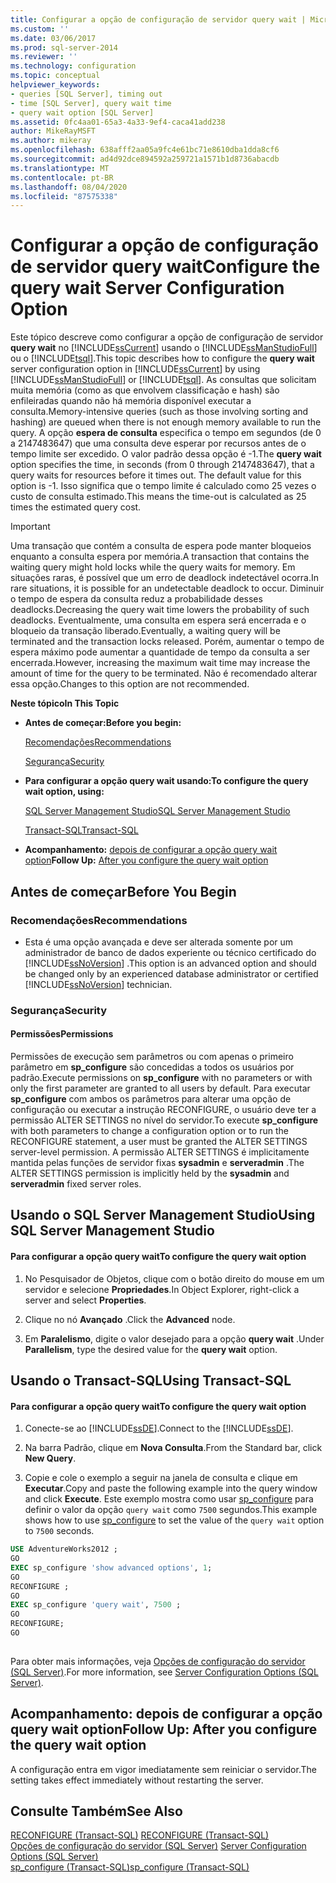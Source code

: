 ```yaml
---
title: Configurar a opção de configuração de servidor query wait | Microsoft Docs
ms.custom: ''
ms.date: 03/06/2017
ms.prod: sql-server-2014
ms.reviewer: ''
ms.technology: configuration
ms.topic: conceptual
helpviewer_keywords:
- queries [SQL Server], timing out
- time [SQL Server], query wait time
- query wait option [SQL Server]
ms.assetid: 0fc4aa01-65a3-4a33-9ef4-caca41add238
author: MikeRayMSFT
ms.author: mikeray
ms.openlocfilehash: 638afff2aa05a9fc4e61bc71e8610dba1dda8cf6
ms.sourcegitcommit: ad4d92dce894592a259721a1571b1d8736abacdb
ms.translationtype: MT
ms.contentlocale: pt-BR
ms.lasthandoff: 08/04/2020
ms.locfileid: "87575338"
---
```

# <a name="configure-the-query-wait-server-configuration-option"></a><span data-ttu-id="2aedf-102">Configurar a opção de configuração de servidor query wait</span><span class="sxs-lookup"><span data-stu-id="2aedf-102">Configure the query wait Server Configuration Option</span></span>
  <span data-ttu-id="2aedf-103">Este tópico descreve como configurar a opção de configuração de servidor **query wait** no [!INCLUDE[ssCurrent](../../includes/sscurrent-md.md)] usando o [!INCLUDE[ssManStudioFull](../../includes/ssmanstudiofull-md.md)] ou o [!INCLUDE[tsql](../../includes/tsql-md.md)].</span><span class="sxs-lookup"><span data-stu-id="2aedf-103">This topic describes how to configure the **query wait** server configuration option in [!INCLUDE[ssCurrent](../../includes/sscurrent-md.md)] by using [!INCLUDE[ssManStudioFull](../../includes/ssmanstudiofull-md.md)] or [!INCLUDE[tsql](../../includes/tsql-md.md)].</span></span> <span data-ttu-id="2aedf-104">As consultas que solicitam muita memória (como as que envolvem classificação e hash) são enfileiradas quando não há memória disponível executar a consulta.</span><span class="sxs-lookup"><span data-stu-id="2aedf-104">Memory-intensive queries (such as those involving sorting and hashing) are queued when there is not enough memory available to run the query.</span></span> <span data-ttu-id="2aedf-105">A opção **espera de consulta** especifica o tempo em segundos (de 0 a 2147483647) que uma consulta deve esperar por recursos antes de o tempo limite ser excedido. O valor padrão dessa opção é -1.</span><span class="sxs-lookup"><span data-stu-id="2aedf-105">The **query wait** option specifies the time, in seconds (from 0 through 2147483647), that a query waits for resources before it times out. The default value for this option is -1.</span></span> <span data-ttu-id="2aedf-106">Isso significa que o tempo limite é calculado como 25 vezes o custo de consulta estimado.</span><span class="sxs-lookup"><span data-stu-id="2aedf-106">This means the time-out is calculated as 25 times the estimated query cost.</span></span>  
  
> [!IMPORTANT]  
>  <span data-ttu-id="2aedf-107">Uma transação que contém a consulta de espera pode manter bloqueios enquanto a consulta espera por memória.</span><span class="sxs-lookup"><span data-stu-id="2aedf-107">A transaction that contains the waiting query might hold locks while the query waits for memory.</span></span> <span data-ttu-id="2aedf-108">Em situações raras, é possível que um erro de deadlock indetectável ocorra.</span><span class="sxs-lookup"><span data-stu-id="2aedf-108">In rare situations, it is possible for an undetectable deadlock to occur.</span></span> <span data-ttu-id="2aedf-109">Diminuir o tempo de espera da consulta reduz a probabilidade desses deadlocks.</span><span class="sxs-lookup"><span data-stu-id="2aedf-109">Decreasing the query wait time lowers the probability of such deadlocks.</span></span> <span data-ttu-id="2aedf-110">Eventualmente, uma consulta em espera será encerrada e o bloqueio da transação liberado.</span><span class="sxs-lookup"><span data-stu-id="2aedf-110">Eventually, a waiting query will be terminated and the transaction locks released.</span></span> <span data-ttu-id="2aedf-111">Porém, aumentar o tempo de espera máximo pode aumentar a quantidade de tempo da consulta a ser encerrada.</span><span class="sxs-lookup"><span data-stu-id="2aedf-111">However, increasing the maximum wait time may increase the amount of time for the query to be terminated.</span></span> <span data-ttu-id="2aedf-112">Não é recomendado alterar essa opção.</span><span class="sxs-lookup"><span data-stu-id="2aedf-112">Changes to this option are not recommended.</span></span>  
  
 <span data-ttu-id="2aedf-113">**Neste tópico**</span><span class="sxs-lookup"><span data-stu-id="2aedf-113">**In This Topic**</span></span>  
  
-   <span data-ttu-id="2aedf-114">**Antes de começar:**</span><span class="sxs-lookup"><span data-stu-id="2aedf-114">**Before you begin:**</span></span>  
  
     [<span data-ttu-id="2aedf-115">Recomendações</span><span class="sxs-lookup"><span data-stu-id="2aedf-115">Recommendations</span></span>](#Recommendations)  
  
     [<span data-ttu-id="2aedf-116">Segurança</span><span class="sxs-lookup"><span data-stu-id="2aedf-116">Security</span></span>](#Security)  
  
-   <span data-ttu-id="2aedf-117">**Para configurar a opção query wait usando:**</span><span class="sxs-lookup"><span data-stu-id="2aedf-117">**To configure the query wait option, using:**</span></span>  
  
     [<span data-ttu-id="2aedf-118">SQL Server Management Studio</span><span class="sxs-lookup"><span data-stu-id="2aedf-118">SQL Server Management Studio</span></span>](#SSMSProcedure)  
  
     [<span data-ttu-id="2aedf-119">Transact-SQL</span><span class="sxs-lookup"><span data-stu-id="2aedf-119">Transact-SQL</span></span>](#TsqlProcedure)  
  
-   <span data-ttu-id="2aedf-120">**Acompanhamento:**  [depois de configurar a opção query wait option](#FollowUp)</span><span class="sxs-lookup"><span data-stu-id="2aedf-120">**Follow Up:**  [After you configure the query wait option](#FollowUp)</span></span>  
  
##  <a name="before-you-begin"></a><a name="BeforeYouBegin"></a> <span data-ttu-id="2aedf-121">Antes de começar</span><span class="sxs-lookup"><span data-stu-id="2aedf-121">Before You Begin</span></span>  
  
###  <a name="recommendations"></a><a name="Recommendations"></a> <span data-ttu-id="2aedf-122">Recomendações</span><span class="sxs-lookup"><span data-stu-id="2aedf-122">Recommendations</span></span>  
  
-   <span data-ttu-id="2aedf-123">Esta é uma opção avançada e deve ser alterada somente por um administrador de banco de dados experiente ou técnico certificado do [!INCLUDE[ssNoVersion](../../includes/ssnoversion-md.md)] .</span><span class="sxs-lookup"><span data-stu-id="2aedf-123">This option is an advanced option and should be changed only by an experienced database administrator or certified [!INCLUDE[ssNoVersion](../../includes/ssnoversion-md.md)] technician.</span></span>  
  
###  <a name="security"></a><a name="Security"></a> <span data-ttu-id="2aedf-124">Segurança</span><span class="sxs-lookup"><span data-stu-id="2aedf-124">Security</span></span>  
  
####  <a name="permissions"></a><a name="Permissions"></a> <span data-ttu-id="2aedf-125">Permissões</span><span class="sxs-lookup"><span data-stu-id="2aedf-125">Permissions</span></span>  
 <span data-ttu-id="2aedf-126">Permissões de execução sem parâmetros ou com apenas o primeiro parâmetro em **sp_configure** são concedidas a todos os usuários por padrão.</span><span class="sxs-lookup"><span data-stu-id="2aedf-126">Execute permissions on **sp_configure** with no parameters or with only the first parameter are granted to all users by default.</span></span> <span data-ttu-id="2aedf-127">Para executar **sp_configure** com ambos os parâmetros para alterar uma opção de configuração ou executar a instrução RECONFIGURE, o usuário deve ter a permissão ALTER SETTINGS no nível do servidor.</span><span class="sxs-lookup"><span data-stu-id="2aedf-127">To execute **sp_configure** with both parameters to change a configuration option or to run the RECONFIGURE statement, a user must be granted the ALTER SETTINGS server-level permission.</span></span> <span data-ttu-id="2aedf-128">A permissão ALTER SETTINGS é implicitamente mantida pelas funções de servidor fixas **sysadmin** e **serveradmin** .</span><span class="sxs-lookup"><span data-stu-id="2aedf-128">The ALTER SETTINGS permission is implicitly held by the **sysadmin** and **serveradmin** fixed server roles.</span></span>  
  
##  <a name="using-sql-server-management-studio"></a><a name="SSMSProcedure"></a> <span data-ttu-id="2aedf-129">Usando o SQL Server Management Studio</span><span class="sxs-lookup"><span data-stu-id="2aedf-129">Using SQL Server Management Studio</span></span>  
  
#### <a name="to-configure-the-query-wait-option"></a><span data-ttu-id="2aedf-130">Para configurar a opção query wait</span><span class="sxs-lookup"><span data-stu-id="2aedf-130">To configure the query wait option</span></span>  
  
1.  <span data-ttu-id="2aedf-131">No Pesquisador de Objetos, clique com o botão direito do mouse em um servidor e selecione **Propriedades**.</span><span class="sxs-lookup"><span data-stu-id="2aedf-131">In Object Explorer, right-click a server and select **Properties**.</span></span>  
  
2.  <span data-ttu-id="2aedf-132">Clique no nó **Avançado** .</span><span class="sxs-lookup"><span data-stu-id="2aedf-132">Click the **Advanced** node.</span></span>  
  
3.  <span data-ttu-id="2aedf-133">Em **Paralelismo**, digite o valor desejado para a opção **query wait** .</span><span class="sxs-lookup"><span data-stu-id="2aedf-133">Under **Parallelism**, type the desired value for the **query wait** option.</span></span>  
  
##  <a name="using-transact-sql"></a><a name="TsqlProcedure"></a> <span data-ttu-id="2aedf-134">Usando o Transact-SQL</span><span class="sxs-lookup"><span data-stu-id="2aedf-134">Using Transact-SQL</span></span>  
  
#### <a name="to-configure-the-query-wait-option"></a><span data-ttu-id="2aedf-135">Para configurar a opção query wait</span><span class="sxs-lookup"><span data-stu-id="2aedf-135">To configure the query wait option</span></span>  
  
1.  <span data-ttu-id="2aedf-136">Conecte-se ao [!INCLUDE[ssDE](../../includes/ssde-md.md)].</span><span class="sxs-lookup"><span data-stu-id="2aedf-136">Connect to the [!INCLUDE[ssDE](../../includes/ssde-md.md)].</span></span>  
  
2.  <span data-ttu-id="2aedf-137">Na barra Padrão, clique em **Nova Consulta**.</span><span class="sxs-lookup"><span data-stu-id="2aedf-137">From the Standard bar, click **New Query**.</span></span>  
  
3.  <span data-ttu-id="2aedf-138">Copie e cole o exemplo a seguir na janela de consulta e clique em **Executar**.</span><span class="sxs-lookup"><span data-stu-id="2aedf-138">Copy and paste the following example into the query window and click **Execute**.</span></span> <span data-ttu-id="2aedf-139">Este exemplo mostra como usar [sp_configure](/sql/relational-databases/system-stored-procedures/sp-configure-transact-sql) para definir o valor da opção `query wait` como `7500` segundos.</span><span class="sxs-lookup"><span data-stu-id="2aedf-139">This example shows how to use [sp_configure](/sql/relational-databases/system-stored-procedures/sp-configure-transact-sql) to set the value of the `query wait` option to `7500` seconds.</span></span>  
  
```sql  
USE AdventureWorks2012 ;  
GO  
EXEC sp_configure 'show advanced options', 1;  
GO  
RECONFIGURE ;  
GO  
EXEC sp_configure 'query wait', 7500 ;  
GO  
RECONFIGURE;  
GO  
  
```  
  
 <span data-ttu-id="2aedf-140">Para obter mais informações, veja [Opções de configuração do servidor &#40;SQL Server&#41;](server-configuration-options-sql-server.md).</span><span class="sxs-lookup"><span data-stu-id="2aedf-140">For more information, see [Server Configuration Options &#40;SQL Server&#41;](server-configuration-options-sql-server.md).</span></span>  
  
##  <a name="follow-up-after-you-configure-the-query-wait-option"></a><a name="FollowUp"></a> <span data-ttu-id="2aedf-141">Acompanhamento: depois de configurar a opção query wait option</span><span class="sxs-lookup"><span data-stu-id="2aedf-141">Follow Up: After you configure the query wait option</span></span>  
 <span data-ttu-id="2aedf-142">A configuração entra em vigor imediatamente sem reiniciar o servidor.</span><span class="sxs-lookup"><span data-stu-id="2aedf-142">The setting takes effect immediately without restarting the server.</span></span>  
  
## <a name="see-also"></a><span data-ttu-id="2aedf-143">Consulte Também</span><span class="sxs-lookup"><span data-stu-id="2aedf-143">See Also</span></span>  
 <span data-ttu-id="2aedf-144">[RECONFIGURE &#40;Transact-SQL&#41;](/sql/t-sql/language-elements/reconfigure-transact-sql) </span><span class="sxs-lookup"><span data-stu-id="2aedf-144">[RECONFIGURE &#40;Transact-SQL&#41;](/sql/t-sql/language-elements/reconfigure-transact-sql) </span></span>  
 <span data-ttu-id="2aedf-145">[Opções de configuração do servidor &#40;SQL Server&#41;](server-configuration-options-sql-server.md) </span><span class="sxs-lookup"><span data-stu-id="2aedf-145">[Server Configuration Options &#40;SQL Server&#41;](server-configuration-options-sql-server.md) </span></span>  
 [<span data-ttu-id="2aedf-146">sp_configure &#40;Transact-SQL&#41;</span><span class="sxs-lookup"><span data-stu-id="2aedf-146">sp_configure &#40;Transact-SQL&#41;</span></span>](/sql/relational-databases/system-stored-procedures/sp-configure-transact-sql)  
  
  
